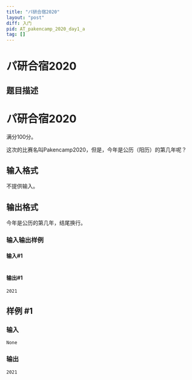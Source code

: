 ```yaml
---
title: "パ研合宿2020"
layout: "post"
diff: 入门
pid: AT_pakencamp_2020_day1_a
tag: []
---
```


# パ研合宿2020

## 题目描述

# パ研合宿2020

满分100分。

这次的比赛名叫Pakencamp2020，但是，今年是公历（阳历）的第几年呢？

## 输入格式

不提供输入。

## 输出格式

今年是公历的第几年，结尾换行。
### 输入输出样例
#### 输入#1
```

```
#### 输出#1
```
2021
```

## 样例 #1

### 输入

```
None
```

### 输出

```
2021
```

